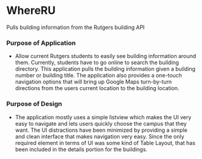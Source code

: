 # WhereRU
Pulls building information from the Rutgers building API
### Purpose of Application

* Allow current Rutgers students to easily see building information around them. 
Currently, students have to go online to search the building directory. 
This application pulls the building information given a building number or building title.
The application also provides a one-touch navigation options that will bring up Google Maps turn-by-turn directions
from the users current location to the building location.

### Purpose of Design

* The application mostly uses a simple listview which makes the UI very easy to navigate and lets users quickly choose
the campus that they want. The UI distractions have been minimized by providing a simple and clean interface that makes
navigation very easy. Since the only required element in terms of UI was some kind of Table Layout, that has been included
in the details portion for the buildings.




